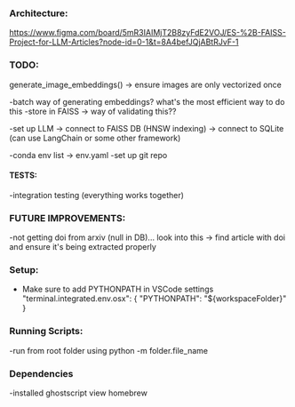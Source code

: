 ### Architecture:
https://www.figma.com/board/5mR3IAIMjT2B8zyFdE2VOJ/ES-%2B-FAISS-Project-for-LLM-Articles?node-id=0-1&t=8A4befJQjABtRJvF-1

### TODO:
generate_image_embeddings()
-> ensure images are only vectorized once

-batch way of generating embeddings? what's the most efficient way to do this
-store in FAISS
-> way of validating this??

-set up LLM
-> connect to FAISS DB (HNSW indexing)
-> connect to SQLite (can use LangChain or some other framework)

-conda env list -> env.yaml
-set up git repo

#### TESTS:
-integration testing (everything works together)

### FUTURE IMPROVEMENTS:
-not getting doi from arxiv (null in DB)... look into this
-> find article with doi and ensure it's being extracted properly

### Setup:
- Make sure to add PYTHONPATH in VSCode settings
"terminal.integrated.env.osx": { "PYTHONPATH": "${workspaceFolder}" }	

### Running Scripts:
-run from root folder using python -m folder.file_name

### Dependencies
-installed ghostscript view homebrew


